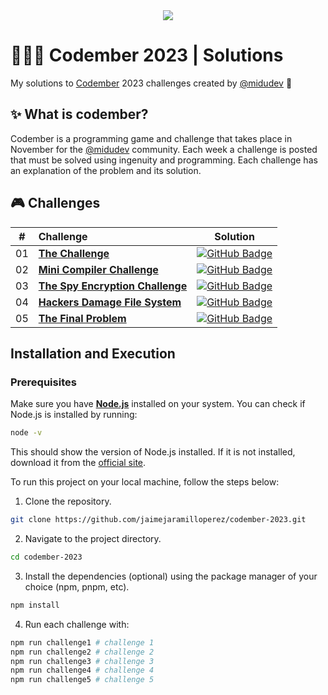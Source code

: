 <div align="center">
  <a href="https://codember.dev/">
    <img src="https://github.com/user-attachments/assets/cd6aef9c-083d-42c1-9ea8-2c18fac05629" /> 
  </a>
</div>

# 👨🏻‍💻 Codember 2023 | Solutions

My solutions to [Codember](https://codember.dev/) 2023 challenges created by [@midudev](https://github.com/midudev/) 👾

## ✨ What is codember?

Codember is a programming game and challenge that takes place in November for the [@midudev](https://github.com/midudev/) community. Each week a challenge is posted that must be solved using ingenuity and programming. Each challenge has an explanation of the problem and its solution.

## 🎮 Challenges

|  #  | Challenge                                                            | Solution                                                                                                                              |
| :-: | :------------------------------------------------------------------  | :-----------------------------------------------------------------------------------------------------------------------------------: |
| 01  | [**The Challenge**](/src/challenge-01/README.md)                     | [![GitHub Badge](https://img.shields.io/badge/Code-181717?logo=github&logoColor=fff&style=flat-square)](/src/challenge-01/index.js)   |
| 02  | [**Mini Compiler Challenge**](/src/challenge-02/README.md)           | [![GitHub Badge](https://img.shields.io/badge/Code-181717?logo=github&logoColor=fff&style=flat-square)](/src/challenge-02/index.js)   |
| 03  | [**The Spy Encryption Challenge**](/src/challenge-03/README.md)      | [![GitHub Badge](https://img.shields.io/badge/Code-181717?logo=github&logoColor=fff&style=flat-square)](/src/challenge-03/index.js)   |
| 04  | [**Hackers Damage File System**](/src/challenge-04/README.md)        | [![GitHub Badge](https://img.shields.io/badge/Code-181717?logo=github&logoColor=fff&style=flat-square)](/src/challenge-04/index.js)   |
| 05  | [**The Final Problem**](/src/challenge-05/README.md)                 | [![GitHub Badge](https://img.shields.io/badge/Code-181717?logo=github&logoColor=fff&style=flat-square)](/src/challenge-05/index.js)   |

## Installation and Execution

### Prerequisites

Make sure you have [**Node.js**](https://nodejs.org/) installed on your system. You can check if Node.js is installed by running:

```bash
node -v
```

This should show the version of Node.js installed. If it is not installed, download it from the [official site](https://nodejs.org/).

To run this project on your local machine, follow the steps below:

1. Clone the repository.

```bash
git clone https://github.com/jaimejaramilloperez/codember-2023.git
```

2. Navigate to the project directory.

```bash
cd codember-2023
```

3. Install the dependencies (optional) using the package manager of your choice (npm, pnpm, etc).

```bash
npm install
```

4. Run each challenge with:

```bash
npm run challenge1 # challenge 1
npm run challenge2 # challenge 2
npm run challenge3 # challenge 3
npm run challenge4 # challenge 4
npm run challenge5 # challenge 5
```
